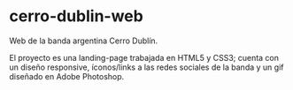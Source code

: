 # cerro-dublin-web

Web de la banda argentina Cerro Dublín.

El proyecto es una landing-page trabajada en HTML5 y CSS3; cuenta con un diseño responsive, íconos/links a las redes sociales de la banda y un gif diseñado en Adobe Photoshop.

